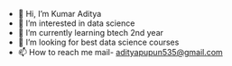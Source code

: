 - 👋 Hi, I’m Kumar Aditya
- 👀 I’m interested in data science 
- 🌱 I’m currently learning btech 2nd year
- 💞️ I’m looking for best data science courses 
- 📫 How to reach me mail- adityapupun535@gmail.com

<!---
Kumar21Aditya/Kumar21Aditya is a ✨ special ✨ repository because its `README.md` (this file) appears on your GitHub profile.
You can click the Preview link to take a look at your changes.
--->
